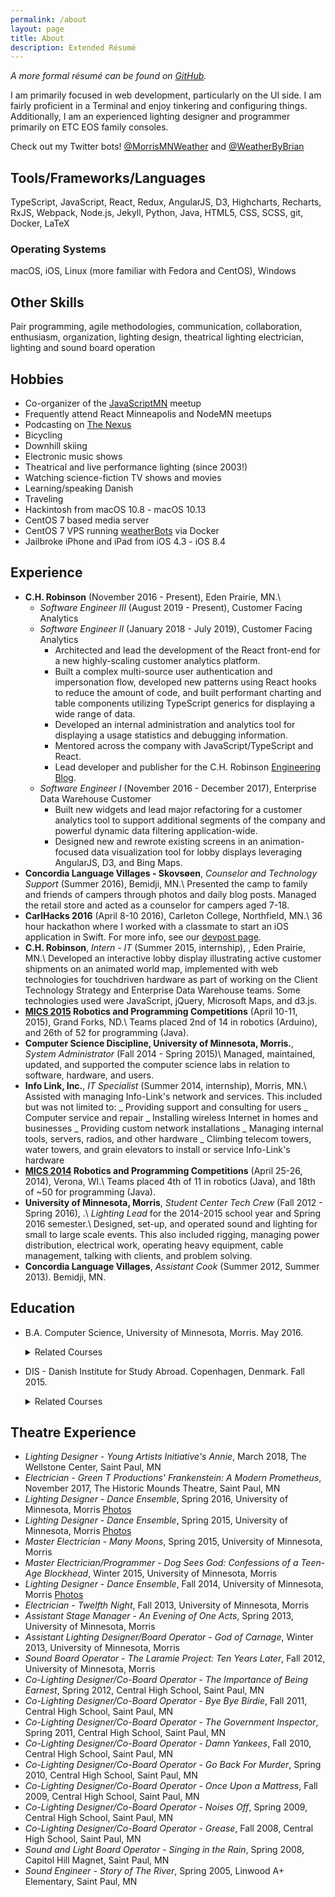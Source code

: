 ```yaml
---
permalink: /about
layout: page
title: About
description: Extended Résumé
---
```


_A more formal résumé can be found on [GitHub](https://github.com/BrianMitchL/resume/raw/master/resume.pdf)._

I am primarily focused in web development, particularly on the UI side. I am fairly proficient in a Terminal and enjoy tinkering and configuring things. Additionally, I am an experienced lighting designer and programmer primarily on ETC EOS family consoles.

Check out my Twitter bots! [@MorrisMNWeather](https://twitter.com/MorrisMNWeather) and [@WeatherByBrian](https://twitter.com/WeatherByBrian)

## Tools/Frameworks/Languages

TypeScript, JavaScript, React, Redux, AngularJS, D3, Highcharts, Recharts, RxJS, Webpack, Node.js, Jekyll, Python, Java, HTML5, CSS, SCSS, git, Docker, <span class="latex">L<span class='sup'>a</span>T<span class='sub'>e</span>X</span>

### Operating Systems

macOS, iOS, Linux (more familiar with Fedora and CentOS), Windows

## Other Skills

Pair programming, agile methodologies, communication, collaboration, enthusiasm, organization, lighting design, theatrical lighting electrician, lighting and sound board operation

## Hobbies

- Co-organizer of the [JavaScriptMN](https://www.meetup.com/JavaScriptMN/) meetup
- Frequently attend React Minneapolis and NodeMN meetups
- Podcasting on [The Nexus](http://thenexus.tv)
- Bicycling
- Downhill skiing
- Electronic music shows
- Theatrical and live performance lighting (since 2003!)
- Watching science-fiction TV shows and movies
- Learning/speaking Danish
- Traveling
- Hackintosh from macOS 10.8 - macOS 10.13
- CentOS 7 based media server
- CentOS 7 VPS running [weatherBots](https://github.com/BrianMitchL/weatherBot) via Docker
- Jailbroke iPhone and iPad from iOS 4.3 - iOS 8.4

## Experience

- __C.H. Robinson__ (November 2016 - Present), Eden Prairie, MN.\\
  - _Software Engineer III_ (August 2019 - Present), Customer Facing Analytics
  - _Software Engineer II_ (January 2018 - July 2019), Customer Facing Analytics
    - Architected and lead the development of the React front-end for a new highly-scaling customer analytics platform.
    - Built a complex multi-source user authentication and impersonation flow, developed new patterns using React hooks to reduce the amount of code, and built performant charting and table components utilizing TypeScript generics for displaying a wide range of data.
    - Developed an internal administration and analytics tool for displaying a usage statistics and debugging information.
    - Mentored across the company with JavaScript/TypeScript and React.
    - Lead developer and publisher for the C.H. Robinson [Engineering Blog](https://engineering.chrobinson.com).
  - _Software Engineer I_ (November 2016 - December 2017), Enterprise Data Warehouse Customer
    - Built new widgets and lead major refactoring for a customer analytics tool to support additional segments of the company and powerful dynamic data filtering application-wide.
    - Designed new and rewrote existing screens in an animation-focused data visualization tool for lobby displays leveraging AngularJS, D3, and Bing Maps.
- __Concordia Language Villages - Skovsøen__, _Counselor and Technology Support_ (Summer 2016), Bemidji, MN.\\
  Presented the camp to family and friends of campers through photos and daily blog posts. Managed the retail store and acted as a counselor for campers aged 7-18.
- __CarlHacks 2016__ (April 8-10 2016), Carleton College, Northfield, MN.\\
  36 hour hackathon where I worked with a classmate to start an iOS application in Swift. For more info, see our [devpost page](https://devpost.com/software/bpm).
- __C.H. Robinson__, _Intern - IT_ (Summer 2015, internship), , Eden Prairie, MN.\\
  Developed an interactive lobby display illustrating active customer shipments on an animated world map, implemented with web technologies for touch­driven hardware as part of working on the Client Technology Strategy and Enterprise Data Warehouse teams. Some technologies used were JavaScript, jQuery, Microsoft Maps, and d3.js.
- __[MICS 2015](https://www.micsymposium.org/mics2015/) Robotics and Programming Competitions__ (April 10-11, 2015), ​Grand Forks, ND.\\
  Teams placed 2nd of 14 in robotics (Arduino), and 26th of 52 for programming (Java).
- __Computer Science Discipline, University of Minnesota, Morris.__, _System Administrator_ (Fall 2014 - Spring 2015)\\
  Managed, maintained, updated, and supported the computer science labs in relation to software, hardware, and users.
- __Info Link, Inc.__, _IT Specialist_ (Summer 2014, internship), Morris, MN.\\
  Assisted with managing Info-Link's network and services. This included but was not limited to:
  _ Providing support and consulting for users
  _ Computer service and repair
  _ Installing wireless Internet in homes and businesses
  _ Providing custom network installations
  _ Managing internal tools, servers, radios, and other hardware
  _ Climbing telecom towers, water towers, and grain elevators to install or service Info-Link's hardware
- __[MICS 2014](http://www.micsymposium.org/mics2014/) Robotics and Programming Competitions__ (April 25-26, 2014), ​Verona, WI.\\
  Teams placed 4th of 11 in robotics (Java), and 18th of ~50 for programming (Java).
- __University of Minnesota, Morris__, _Student Center Tech Crew_ (Fall 2012 - Spring 2016), .\\
  _Lighting Lead_ for the 2014-2015 school year and Spring 2016 semester.\\
  Designed, set-up, and operated sound and lighting for small to large scale events. This also included rigging, managing power distribution, electrical work, operating heavy equipment, cable management, talking with clients, and problem solving.
- __Concordia Language Villages__, _Assistant Cook_ (Summer 2012, Summer 2013). Bemidji, MN.

## Education

- B.A. Computer Science, University of Minnesota, Morris. May 2016.

  <details>
  <summary markdown="span">Related Courses</summary>
  <ul>
      <li>Network Administration Practicum with an Emphasis on Directory Services Directed Study (CSCI 4993)</li>
      <li>Robotics (CSCI 4454)</li>
      <li>Models of Computing Systems (CSCI 3401)</li>
      <li>Human-Computer Interface Design (CSCI 4656)</li>
      <li>Robotics Directed Study (x2) (CSCI 3993)</li>
      <li>Software Design Directed Study (using MEAN Stack) (CSCI 4993)</li>
      <li>Algorithms and Computability (CSCI 3501)</li>
      <li>Software Design and Development (CSCI 3601)</li>
      <li>Ethical and Social Implications of Technology (IS 1091)</li>
      <li>Data Structures (CSCI 2101)</li>
      <li>Foundations of Computer Science (CSCI 1302)</li>
      <li>Digital Media Computation (CSCI 1201)</li>
  </ul>
  </details>

- DIS - Danish Institute for Study Abroad. Copenhagen, Denmark. Fall 2015.
  <details>
  <summary markdown="span">Related Courses</summary>
  <ul>
      <li>Artificial Intelligence</li>
      <li>Sustainability in Northern Europe</li>
      <li>Danish Language I--II</li>
  </ul>
  </details>

## Theatre Experience

- _Lighting Designer_ - _Young Artists Initiative's Annie_, March 2018, The Wellstone Center, Saint Paul, MN
- _Electrician_ - _Green T Productions' Frankenstein: A Modern Prometheus_, November 2017, The Historic Mounds Theatre, Saint Paul, MN
- _Lighting Designer_ - _Dance Ensemble_, Spring 2016, University of Minnesota, Morris [Photos](https://flic.kr/s/aHskyhQRx3)
- _Lighting Designer_ - _Dance Ensemble_, Spring 2015, University of Minnesota, Morris [Photos](https://flic.kr/s/aHsk9VWDqc)
- _Master Electrician_ - _Many Moons_, Spring 2015, University of Minnesota, Morris
- _Master Electrician/Programmer_ - _Dog Sees God: Confessions of a Teen-Age Blockhead_, Winter 2015, University of Minnesota, Morris
- _Lighting Designer_ - _Dance Ensemble_, Fall 2014, University of Minnesota, Morris [Photos](https://flic.kr/s/aHsk6o7kgX)
- _Electrician_ - _Twelfth Night_, Fall 2013, University of Minnesota, Morris
- _Assistant Stage Manager_ - _An Evening of One Acts_, Spring 2013, University of Minnesota, Morris
- _Assistant Lighting Designer/Board Operator_ - _God of Carnage_, Winter 2013, University of Minnesota, Morris
- _Sound Board Operator_ - _The Laramie Project: Ten Years Later_, Fall 2012, University of Minnesota, Morris
- _Co-Lighting Designer/Co-Board Operator_ - _The Importance of Being Earnest_, Spring 2012, Central High School, Saint Paul, MN
- _Co-Lighting Designer/Co-Board Operator_ - _Bye Bye Birdie_, Fall 2011, Central High School, Saint Paul, MN
- _Co-Lighting Designer/Co-Board Operator_ - _The Government Inspector_, Spring 2011, Central High School, Saint Paul, MN
- _Co-Lighting Designer/Co-Board Operator_ - _Damn Yankees_, Fall 2010, Central High School, Saint Paul, MN
- _Co-Lighting Designer/Co-Board Operator_ - _Go Back For Murder_, Spring 2010, Central High School, Saint Paul, MN
- _Co-Lighting Designer/Co-Board Operator_ - _Once Upon a Mattress_, Fall 2009, Central High School, Saint Paul, MN
- _Co-Lighting Designer/Co-Board Operator_ - _Noises Off_, Spring 2009, Central High School, Saint Paul, MN
- _Co-Lighting Designer/Co-Board Operator_ - _Grease_, Fall 2008, Central High School, Saint Paul, MN
- _Sound and Light Board Operator_ - _Singing in the Rain_, Spring 2008, Capitol Hill Magnet, Saint Paul, MN
- _Sound Engineer_ - _Story of The River_, Spring 2005, Linwood A+ Elementary, Saint Paul, MN
